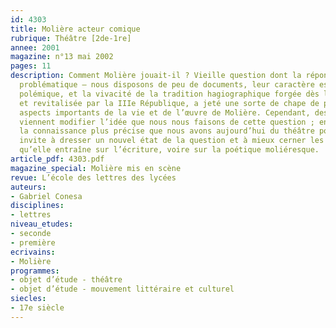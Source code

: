 ```yaml
---
id: 4303
title: Molière acteur comique
rubrique: Théâtre [2de-1re]
annee: 2001
magazine: n°13 mai 2002
pages: 11
description: Comment Molière jouait-il ? Vieille question dont la réponse demeure
  problématique – nous disposons de peu de documents, leur caractère est le plus souvent
  polémique, et la vivacité de la tradition hagiographique forgée dès la mort du poète
  et revitalisée par la IIIe République, a jeté une sorte de chape de plomb sur certains
  aspects importants de la vie et de l’œuvre de Molière. Cependant, des éléments nouveaux
  viennent modifier l’idée que nous nous faisons de cette question ; en particulier,
  la connaissance plus précise que nous avons aujourd’hui du théâtre populaire italien
  invite à dresser un nouvel état de la question et à mieux cerner les conséquences
  qu’elle entraîne sur l’écriture, voire sur la poétique moliéresque.
article_pdf: 4303.pdf
magazine_special: Molière mis en scène
revue: L’école des lettres des lycées
auteurs:
- Gabriel Conesa
disciplines:
- lettres
niveau_etudes:
- seconde
- première
ecrivains:
- Molière
programmes:
- objet d’étude - théâtre
- objet d’étude - mouvement littéraire et culturel
siecles:
- 17e siècle
---
```

